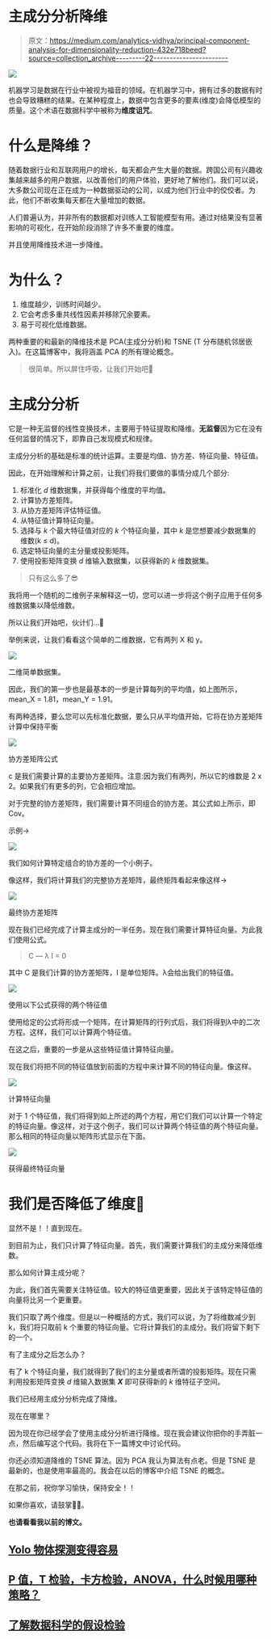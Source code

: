 # 主成分分析降维

> 原文：<https://medium.com/analytics-vidhya/principal-component-analysis-for-dimensionality-reduction-432e718beed?source=collection_archive---------22----------------------->

![](img/47b78eb1efd3ddd5a790bcdf27c1df0b.png)

机器学习是数据在行业中被视为福音的领域。在机器学习中，拥有过多的数据有时也会导致糟糕的结果。在某种程度上，数据中包含更多的要素(维度)会降低模型的质量。这个术语在数据科学中被称为**维度诅咒**。

# 什么是降维？

随着数据行业和互联网用户的增长，每天都会产生大量的数据。跨国公司有兴趣收集越来越多的用户数据，以改善他们的用户体验，更好地了解他们。我们可以说，大多数公司现在正在成为一种数据驱动的公司，以成为他们行业中的佼佼者。为此，他们不断收集每天都在大量增加的数据。

人们普遍认为，并非所有的数据都对训练人工智能模型有用。通过对结果没有显著影响的可视化，在开始阶段消除了许多不重要的维度。

并且使用降维技术进一步降维。

# 为什么？

1.  维度越少，训练时间越少。
2.  它会考虑多重共线性因素并移除冗余要素。
3.  易于可视化低维数据。

两种重要的和最新的降维技术是 PCA(主成分分析)和 TSNE (T 分布随机邻居嵌入)。在这篇博客中，我将涵盖 PCA 的所有理论概念。

> 很简单。所以屏住呼吸，让我们开始吧📖

# 主成分分析

它是一种无监督的线性变换技术，主要用于特征提取和降维。**无监督**因为它在没有任何监督的情况下，即靠自己发现模式和规律。

主成分分析的基础是标准的统计运算。主要是均值、协方差、特征向量、特征值。

因此，在开始理解和计算之前，让我们将我们要做的事情分成几个部分:

1.  标准化 *d* 维数据集，并获得每个维度的平均值。
2.  计算协方差矩阵。
3.  从协方差矩阵评估特征值。
4.  从特征值计算特征向量。
5.  选择与 *k* 个最大特征值对应的 *k* 个特征向量，其中 *k* 是您想要减少数据集的维数(k ≤ d)。
6.  选定特征向量的主分量或投影矩阵。
7.  使用投影矩阵变换 *d* 维输入数据集，以获得新的 *k* 维数据集。

> 只有这么多了😎

我将用一个随机的二维例子来解释这一切，您可以进一步将这个例子应用于任何多维数据集以降低维数。

所以让我们开始吧，伙计们…📑

举例来说，让我们看看这个简单的二维数据，它有两列 X 和 y。

![](img/60358ac9d160b324566914414a359946.png)

二维简单数据集。

因此，我们的第一步也是最基本的一步是计算每列的平均值，如上图所示，mean_X = 1.81，mean_Y = 1.91。

有两种选择，要么您可以先标准化数据，要么只从平均值开始，它将在协方差矩阵计算中保持平衡

![](img/456b1207b7469ac44fd7051f93799ee0.png)

协方差矩阵公式

c 是我们需要计算的主要协方差矩阵。注意:因为我们有两列，所以它的维数是 2 x 2。如果我们有更多的列，它会相应增加。

对于完整的协方差矩阵，我们需要计算不同组合的协方差。其公式如上所示，即 Cov。

示例→

![](img/1a69a6a57a3673e2b993cd51117279ea.png)

我们如何计算特定组合的协方差的一个小例子。

像这样，我们将计算我们的完整协方差矩阵，最终矩阵看起来像这样→

![](img/2a28a0ab5cd84cec95eea844a6d47f12.png)

最终协方差矩阵

现在我们已经完成了计算主成分的一半任务。现在我们需要计算特征向量。为此我们使用公式。

> C — λ I = 0

其中 C 是我们计算的协方差矩阵，I 是单位矩阵。λ会给出我们的特征值。

![](img/05a295c9a1813be8d98ae00510639caa.png)

使用以下公式获得的两个特征值

使用给定的公式将形成一个矩阵，在计算矩阵的行列式后，我们将得到λ中的二次方程。这样，我们可以计算两个特征值。

在这之后，重要的一步是从这些特征值计算特征向量。

现在我们将把不同的特征值放到前面的方程中来计算不同的特征向量。像这样。

![](img/adca000175de45e683ebb0b76488a7da.png)

计算特征向量

对于 1 个特征值，我们将得到如上所述的两个方程，用它们我们可以计算一个特定的特征向量。像这样，对于这个例子，我们可以计算两个特征值的两个特征向量。那么相同的特征向量以矩阵形式显示在下面。

![](img/f07466abea8e56c8f74ced5590a65aea.png)

获得最终特征向量

# 我们是否降低了维度🤔

显然不是！！直到现在。

到目前为止，我们只计算了特征向量。首先，我们需要计算我们的主成分来降低维数。

那么如何计算主成分呢？

为此，我们首先需要关注特征值。较大的特征值更重要，因此关于该特定特征值的向量将比另一个更重要。

我们只取了两个维度。但是以一种概括的方式，我们可以说，为了将维数减少到 k，我们将只取前 k 个重要的特征向量。它将计算我们的主成分。我们将留下剩下的一个。

有了主成分之后怎么办？

有了 k 个特征向量，我们就得到了我们的主分量或者所谓的投影矩阵。现在只需利用投影矩阵变换 *d* 维输入数据集 ***X*** 即可获得新的 *k* 维特征子空间。

我们已经用主成分分析完成了降维。

现在在哪里？

因为现在你已经学会了使用主成分分析进行降维。现在我会建议你把你的手弄脏一点，然后编写这个代码。我将在下一篇博文中讨论代码。

你还必须知道降维的 TSNE 算法。因为 PCA 我认为算法有点老。但是 TSNE 是最新的，也是使用率最高的。我会在以后的博客中介绍 TSNE 的概念。

在那之前，祝你学习愉快，保持安全！！

如果你喜欢，请鼓掌👏👏。

**也请看看我以前的博文。**

## [Yolo 物体探测变得容易](/analytics-vidhya/yolo-object-detection-made-easy-7b17cc3e782f?source=your_stories_page---------------------------)

## [P 值，T 检验，卡方检验，ANOVA，什么时候用哪种策略？](/@2017167/p-value-t-test-chi-square-test-anova-when-to-use-which-strategy-32907734aa0e?source=your_stories_page---------------------------)

## [了解数据科学的假设检验](/@2017167/understanding-hypothesis-testing-for-data-science-df952bbc1ef9?source=your_stories_page---------------------------)